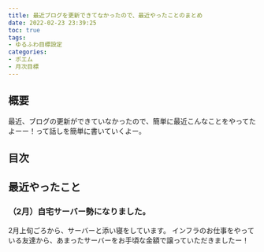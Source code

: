 ```yaml
---
title: 最近ブログを更新できてなかったので、最近やったことのまとめ
date: 2022-02-23 23:39:25
toc: true
tags:
- ゆるふわ目標設定
categories:
- ポエム
- 月次目標
---
```


## 概要
 最近、ブログの更新ができていなかったので、簡単に最近こんなことをやってたよーー！って話しを簡単に書いていくよー。

## 目次
<!-- toc -->

<!--more-->

## 最近やったこと

### （2月）自宅サーバー勢になりました。

2月上旬ごろから、サーバーと添い寝をしています。
インフラのお仕事をやっている友達から、あまったサーバーをお手頃な金額で譲っていただきましたー！

<!-- <blockquote class="twitter-tweet"><p lang="ja" dir="ltr">とりあえず、いただいた3台のサーバー全てでubuntuが動いてる状態にしておいたーー！<br>一台余ったやつも、何かしらに活用して遊ぶ予定……。 <a href="https://t.co/HZR9ii1m0W">pic.twitter.com/HZR9ii1m0W</a></p>&mdash; 慕狼ゆに@VRCエンジニア作業飲み集会🍺 (@YYa0928) <a href="https://twitter.com/YYa0928/status/1490019020082323466?ref_src=twsrc%5Etfw">February 5, 2022</a></blockquote> <script async src="https://platform.twitter.com/widgets.js" charset="utf-8"></script>

<blockquote class="twitter-tweet"><p lang="ja" dir="ltr">位置関係がこんな感じなので、サーバーのファンの音がダイレクトに耳に入る。<br>でも、そこまで煩くないので、普通に寝れた。 <a href="https://t.co/cjfqsswNQy">pic.twitter.com/cjfqsswNQy</a></p>&mdash; 慕狼ゆに@VRCエンジニア作業飲み集会🍺 (@YYa0928) <a href="https://twitter.com/YYa0928/status/1490156750925824002?ref_src=twsrc%5Etfw">February 6, 2022</a></blockquote> <script async src="https://platform.twitter.com/widgets.js" charset="utf-8"></script>

最初は、ファンの音が気になって睡眠の質が落ちてしまうのではないか？と思っていましたが、慣れてしまうと環境音と大差ないな・・・って気持ちになってきました。
タワー型サーバーなので、そこまでファンの音がうるさいというわけでもありません。

とりあえずこのサーバーで自分の作ったアプリケーションを配信したり、仮想化をして遊んでみたり、Minecraftサーバーを建ててみたり、色々なサーバー遊びをしてみたいな！と思っています。

### （2月）お家に転がってたラズベリーパイにUbuntuを入れて運用してみることにした

お友達のために作ったコメントビュアーアプリが、Azureサーバー上で稀に上手く動かなくなる日があると相談を受けました。
サーバーのログを確認したいけど、それなりに課金をしないと見れるようにならないらしい・・・との相談を受けたので、自宅のサーバーで運用すればログも収集しやすいよね！と思い立ち、ラブベリーパイにアプリケーション運用のための環境を作りはじめました。

<blockquote class="twitter-tweet"><p lang="ja" dir="ltr">とりあえずubuntuサーバーは入ったので、デスクトップ環境も整えていく。<br>(デスクトップ環境は正直必要ないけど、デスクトップ環境のセットアップやったことないので試してみたい欲がある) <a href="https://t.co/smKy8zhEg8">pic.twitter.com/smKy8zhEg8</a></p>&mdash; 慕狼ゆに@VRCエンジニア作業飲み集会🍺 (@YYa0928) <a href="https://twitter.com/YYa0928/status/1496480214557376515?ref_src=twsrc%5Etfw">February 23, 2022</a></blockquote> <script async src="https://platform.twitter.com/widgets.js" charset="utf-8"></script>

試しにデスクトップ環境も整えてみました。また時間が空いたら、アプリケーションの環境構築を進めたり、ラズベリーパイ監視をするための環境を整えていきたいと思います。

### （2月）VRChat OSC for Avatersを触ってみた！

VRChatのアバターの情報を取得したり、アバターを操作したりできる機能がリリースされたので、さっそく先駆者が残してくれたコードを動かして遊んでみました！

<blockquote class="twitter-tweet"><p lang="ja" dir="ltr">python-oscを使ってランダムな数値を送るサンプルも手元で実行できたーー！ <a href="https://t.co/nf8tBTuXIK">pic.twitter.com/nf8tBTuXIK</a></p>&mdash; 慕狼ゆに@VRCエンジニア作業飲み集会🍺 (@YYa0928) <a href="https://twitter.com/YYa0928/status/1495318140439334914?ref_src=twsrc%5Etfw">February 20, 2022</a></blockquote> <script async src="https://platform.twitter.com/widgets.js" charset="utf-8"></script>

<blockquote class="twitter-tweet"><p lang="ja" dir="ltr">pythonで数値を受け取るのも出来たーー！！ <a href="https://t.co/QpgHxCyYfD">pic.twitter.com/QpgHxCyYfD</a></p>&mdash; 慕狼ゆに@VRCエンジニア作業飲み集会🍺 (@YYa0928) <a href="https://twitter.com/YYa0928/status/1495329284260384768?ref_src=twsrc%5Etfw">February 20, 2022</a></blockquote> <script async src="https://platform.twitter.com/widgets.js" charset="utf-8"></script>

値を入力したり出力したりが、かなり自由にできるようになったので、この機能を活用して色々作って遊んでみたいですね。


### （12月～2月）Golangに入門して、DiscordBotを作って遊んだり、Goaを触って見たりしたよ

Goが扱えるようになりたくて、Goで色々と遊んでみたりしました。
DiscordBot作りに関しては、色々な言語で試して遊んでみたりしてます。
素早く動作するDiscordBotを、Python以外の言語でもちゃんと書けるようになれたら楽しいな！と思って書いています。とりあえず簡単なものから、自分の生活が便利になる、おもしろいDiscordBotを作っていきたいですね。
<blockquote class="twitter-tweet"><p lang="und" dir="ltr"><a href="https://t.co/Jnm7hfdtaH">https://t.co/Jnm7hfdtaH</a>以外にも選択肢を増やしたくて、色々な言語でDiscordBotを作る遊びをしている <a href="https://t.co/10NgADA7va">pic.twitter.com/10NgADA7va</a></p>&mdash; 慕狼ゆに@VRCエンジニア作業飲み集会🍺 (@YYa0928) <a href="https://twitter.com/YYa0928/status/1490659793077698561?ref_src=twsrc%5Etfw">February 7, 2022</a></blockquote> <script async src="https://platform.twitter.com/widgets.js" charset="utf-8"></script>

goaは、WebAPIを作ることができるGolangのフレームワークです。GoでAPIを作るならgoaが良いよと小耳に挟んだので、とりあえず入門してみました。
DiscordBotと繋げてデータをやり取りするAPIを、現在はRuby on Railsで作っているのですが、goaで作ったWebAPIに置き換えて動かしてみる遊びをしてみたいなーと思っています。

<blockquote class="twitter-tweet"><p lang="ja" dir="ltr">githubみながら、goaを少し触ってみた <a href="https://t.co/vgxYqtAuqL">pic.twitter.com/vgxYqtAuqL</a></p>&mdash; 慕狼ゆに@VRCエンジニア作業飲み集会🍺 (@YYa0928) <a href="https://twitter.com/YYa0928/status/1496116238611025923?ref_src=twsrc%5Etfw">February 22, 2022</a></blockquote> <script async src="https://platform.twitter.com/widgets.js" charset="utf-8"></script>
<blockquote class="twitter-tweet"><p lang="ja" dir="ltr">APIサーバーを作って、Discordから登録したいイベントグループの情報を保存しておく仕組み作れた！ <a href="https://t.co/p29SfyYva5">pic.twitter.com/p29SfyYva5</a></p>&mdash; 慕狼ゆに@VRCエンジニア作業飲み集会🍺 (@YYa0928) <a href="https://twitter.com/YYa0928/status/1492838027139321858?ref_src=twsrc%5Etfw">February 13, 2022</a></blockquote> <script async src="https://platform.twitter.com/widgets.js" charset="utf-8"></script>


### （2月）VRCエンジニア作業飲み集会を合計6回開催したよ

VRCエンジニア作業飲み集会の定期開催を引き続き頑張っていますーー！

<blockquote class="twitter-tweet"><p lang="ja" dir="ltr">【第5回:エンジニア作業飲み集会】<br>今週やります！<br>2/18金の22:00〜23:00で開催しますー！<br>技術触ってる人が集まって、作業したりお酒飲みながら作業したり、とりあえずワイワイしたりする集会ですー<br>デスクトップ参加でもVR参加でも大丈夫ですー！<br><br>参加したい方は「慕狼ゆに」にJoinしてくださいー！ <a href="https://t.co/BR3v6EByEF">pic.twitter.com/BR3v6EByEF</a></p>&mdash; 慕狼ゆに@VRCエンジニア作業飲み集会🍺 (@YYa0928) <a href="https://twitter.com/YYa0928/status/1493239843731968002?ref_src=twsrc%5Etfw">February 14, 2022</a></blockquote> <script async src="https://platform.twitter.com/widgets.js" charset="utf-8"></script>

安定して、17人～25人ぐらいのお友達がインスタンスに集まってくれています。
最近話題のOSCの話題で盛り上がったり、アマチュア無線が好きな人同士で繋がってアマチュア無線談義で盛り上がったり、本職がコンシューマーゲーム開発のお友達が何人か集まってゲーム開発あるあるで盛り上がったりなどなど・・・濃い技術の話しや仕事の話しを気軽にできる環境を作ることができていると思います！

<blockquote class="twitter-tweet"><p lang="ja" dir="ltr">第5回も沢山のお友達が遊びに来たよーー！<br>最近TLを賑わせているOSC for Avatersの話題がめちゃくちゃ盛り上がってた！！！<br>特定技術がテーマのLTイベントみたいなのもやってみたいにゃーー！ <a href="https://twitter.com/hashtag/VRC%E3%82%A8%E3%83%B3%E3%82%B8%E3%83%8B%E3%82%A2%E4%BD%9C%E6%A5%AD%E9%A3%B2%E3%81%BF%E9%9B%86%E4%BC%9A?src=hash&amp;ref_src=twsrc%5Etfw">#VRCエンジニア作業飲み集会</a> <a href="https://t.co/fP8Z7UwK3a">pic.twitter.com/fP8Z7UwK3a</a></p>&mdash; 慕狼ゆに@VRCエンジニア作業飲み集会🍺 (@YYa0928) <a href="https://twitter.com/YYa0928/status/1495009424674476038?ref_src=twsrc%5Etfw">February 19, 2022</a></blockquote> <script async src="https://platform.twitter.com/widgets.js" charset="utf-8"></script>

OSCを触っている参加者の方が5、6人いたので、「OSCで遊んだことを共有できるLT会」みたいなイベントが今後できたら楽しいな！と思ったりしました。
技術を触っているみんなが楽しくて、盛り上がれるような企画を今後やっていきたいですね。

### （2月）VRChatのプレイ時間が6000時間を突破しました

作業したり、遊んだり、VR睡眠したりと、VRChatで過ごし続けていたらプレイ時間が6000時間を超えていました。
やばいね。

<blockquote class="twitter-tweet"><p lang="ja" dir="ltr">そういえば昨日、まったりVRCをしたりしてたら、6000時間超えてたーー！ <a href="https://t.co/QcJjO9Ykti">pic.twitter.com/QcJjO9Ykti</a></p>&mdash; 慕狼ゆに@VRCエンジニア作業飲み集会🍺 (@YYa0928) <a href="https://twitter.com/YYa0928/status/1493869601129889794?ref_src=twsrc%5Etfw">February 16, 2022</a></blockquote> <script async src="https://platform.twitter.com/widgets.js" charset="utf-8"></script>

### （12月）Unity一週間ゲームジャムにチャレンジしてみて、簡単なWebGLゲームを作ってみたよ

「とりあえず、簡単なものでいいので、何かゲームを作ってみよう！」という目標を設定して、一週間ゲームジャムに参加しましたーー！
最初は、「TPSシューティングゲームを作ろう！」と思って作業を進めていたのですが、思った以上に実装する機能が多く、一週間では終わりませんでした・・・。

<blockquote class="twitter-tweet"><p lang="ja" dir="ltr">今日はここまで・・・！<br>マウスを使って視点操作ができる。カメラが向いている方向を正面にして、キャラクターの移動ができる。歩行モーションが自然に動作する。カメラの切り替え実装のための準備。<br>を一通り終わらせました。 <a href="https://t.co/7Ywu4KEUbn">pic.twitter.com/7Ywu4KEUbn</a></p>&mdash; 慕狼ゆに@VRCエンジニア作業飲み集会🍺 (@YYa0928) <a href="https://twitter.com/YYa0928/status/1472985491410919427?ref_src=twsrc%5Etfw">December 20, 2021</a></blockquote> <script async src="https://platform.twitter.com/widgets.js" charset="utf-8"></script>


TPS視点でミーシェちゃんを動かす機能の実装は問題なくできたので、TPS視点の極めてシンプルなカプセル集めゲームを作ってみました。
「とりあえず動くものを作って投稿をする」がゴールだったので、とくにゲーム性については何も考えていませんでした。
次回チャレンジをするときには、ちゃんと一週間で作れるボリュームについて考えたり、ゲームとしてどういった面白さを作るか？といった点についてもしっかり考えて作っていきたいですね。

<blockquote class="twitter-tweet"><p lang="ja" dir="ltr">初めてWebGLでゲームを作ってみたにゃーー！！<br>TPSシューティングゲーム作りたかったけど、時間がなかったので簡単なカプセル集めゲームを作ったにゃーー！！<br>ゲーム制作の面白さと難しさを体験できたゲームジャムだったにゃぁ。<a href="https://t.co/AiUY1xti4F">https://t.co/AiUY1xti4F</a><a href="https://twitter.com/hashtag/unity1week?src=hash&amp;ref_src=twsrc%5Etfw">#unity1week</a> <a href="https://t.co/zeu28yPPHP">pic.twitter.com/zeu28yPPHP</a></p>&mdash; 慕狼ゆに@VRCエンジニア作業飲み集会🍺 (@YYa0928) <a href="https://twitter.com/YYa0928/status/1475075230293196800?ref_src=twsrc%5Etfw">December 26, 2021</a></blockquote> <script async src="https://platform.twitter.com/widgets.js" charset="utf-8"></script>

### （12月）ハッキングラボの作り方を読みました

12月の課題図書にしていた、「ハッキング・ラボのつくりかた」を読み終えました！
怪しいexeファイルを実行させてしまえば、簡単にroot権限を奪えてしまうんだな・・・ということを、実践ベースで勉強することができるとても良い本でした！
また、ネットワークに関する知識に対する理解の甘さを読んでいる中で実感したので、ネットワークちゃんと勉強しないといけないな・・・という気持ちにさせられました。
自宅サーバーをいじって遊びながら、ネットワーク周りの知識を勉強し、もう一度この本をちゃんと読み直してみたいなと思いました！

<blockquote class="twitter-tweet"><p lang="ja" dir="ltr">とりあえず、「ハッキング・ラボのつくりかた」読破ということにしましょう。<br><br>ネットワーク周りの知識が不足してたので第4章は一旦後回し(「ネットワークはなぜ繋がるのか」とかを読んでから読み返そうと思う)。<br>ラズベリーパイを使う章はラズパイ4を購入してから取り組もうと思ってます。 <a href="https://t.co/85lCzW0Oo6">pic.twitter.com/85lCzW0Oo6</a></p>&mdash; 慕狼ゆに@VRCエンジニア作業飲み集会🍺 (@YYa0928) <a href="https://twitter.com/YYa0928/status/1471488909339402246?ref_src=twsrc%5Etfw">December 16, 2021</a></blockquote> <script async src="https://platform.twitter.com/widgets.js" charset="utf-8"></script>

<blockquote class="twitter-tweet"><p lang="ja" dir="ltr">よく聞く、「怪しいexeファイルをダウンロードして実行すると、パソコンに不正アクセスされて遠隔操作をされてしまう」って状態を手元で再現することができた！<br>(Kali Linux環境でdirをすると、手元のWindows7環境のディレクトリが表示される) <a href="https://t.co/YeoMj4diiU">pic.twitter.com/YeoMj4diiU</a></p>&mdash; 慕狼ゆに@VRCエンジニア作業飲み集会🍺 (@YYa0928) <a href="https://twitter.com/YYa0928/status/1468784612961046531?ref_src=twsrc%5Etfw">December 9, 2021</a></blockquote> <script async src="https://platform.twitter.com/widgets.js" charset="utf-8"></script>


### （12月）ちょこっとだけ、LINE Messaging APIに入門してみた

DiscordBotは作るけど、LINEBotは作ったことなかったな・・・と思い、LINEBotにも少し触れてみました。
Discordの方が好きなので、こちらは本当に触ってみただけです。また興味が湧いてきたらLINEBotを作る遊びもしてみたいですね。

<blockquote class="twitter-tweet"><p lang="ja" dir="ltr">自動送信メッセージが邪魔なので消した <a href="https://t.co/2S4kpxm3F2">pic.twitter.com/2S4kpxm3F2</a></p>&mdash; 慕狼ゆに@VRCエンジニア作業飲み集会🍺 (@YYa0928) <a href="https://twitter.com/YYa0928/status/1468588670823575556?ref_src=twsrc%5Etfw">December 8, 2021</a></blockquote> <script async src="https://platform.twitter.com/widgets.js" charset="utf-8"></script>

## 結論

ちゃんと、やったことは文章にしてまとめないと、自分が何を触ったか、ちゃんと手を動かしているのか？を自分でも振り返ることができないし、周りにも伝わらないと思うので良くないな・・・と思っています。
ただ、文章にまとめるのって時間かかるし、面倒臭さをかなり感じています。
この面倒臭さを上手く軽減するために何か工夫ができればいいな・・・と思っているので、何か工夫のためのアプリを作っていきたいですね。
基本的に、自分がなにをやったか、何を触ったかのログはTwitterに残しているので、自分のTweetをいい感じにまとめるアプリを作るといいのかな？ -->